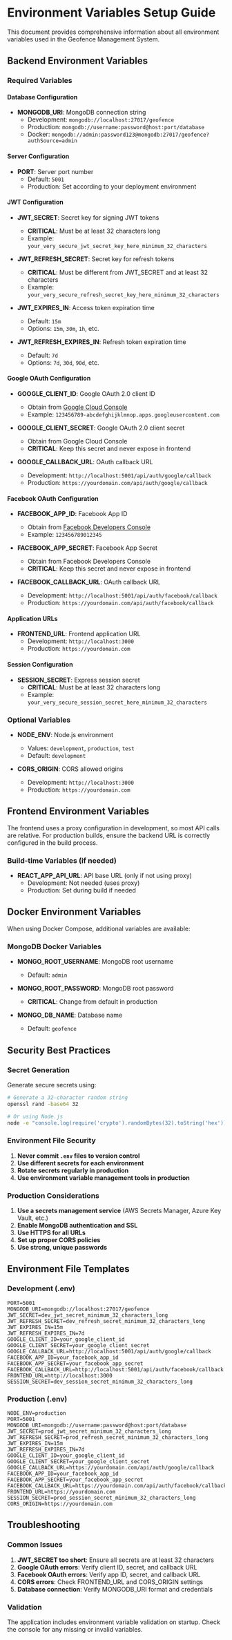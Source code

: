 # Environment Variables Setup Guide

This document provides comprehensive information about all environment variables used in the Geofence Management System.

## Backend Environment Variables

### Required Variables

#### Database Configuration
- **MONGODB_URI**: MongoDB connection string
  - Development: `mongodb://localhost:27017/geofence`
  - Production: `mongodb://username:password@host:port/database`
  - Docker: `mongodb://admin:password123@mongodb:27017/geofence?authSource=admin`

#### Server Configuration
- **PORT**: Server port number
  - Default: `5001`
  - Production: Set according to your deployment environment

#### JWT Configuration
- **JWT_SECRET**: Secret key for signing JWT tokens
  - **CRITICAL**: Must be at least 32 characters long
  - Example: `your_very_secure_jwt_secret_key_here_minimum_32_characters`
  
- **JWT_REFRESH_SECRET**: Secret key for refresh tokens
  - **CRITICAL**: Must be different from JWT_SECRET and at least 32 characters
  - Example: `your_very_secure_refresh_secret_key_here_minimum_32_characters`
  
- **JWT_EXPIRES_IN**: Access token expiration time
  - Default: `15m`
  - Options: `15m`, `30m`, `1h`, etc.
  
- **JWT_REFRESH_EXPIRES_IN**: Refresh token expiration time
  - Default: `7d`
  - Options: `7d`, `30d`, `90d`, etc.

#### Google OAuth Configuration
- **GOOGLE_CLIENT_ID**: Google OAuth 2.0 client ID
  - Obtain from [Google Cloud Console](https://console.cloud.google.com/)
  - Example: `123456789-abcdefghijklmnop.apps.googleusercontent.com`
  
- **GOOGLE_CLIENT_SECRET**: Google OAuth 2.0 client secret
  - Obtain from Google Cloud Console
  - **CRITICAL**: Keep this secret and never expose in frontend
  
- **GOOGLE_CALLBACK_URL**: OAuth callback URL
  - Development: `http://localhost:5001/api/auth/google/callback`
  - Production: `https://yourdomain.com/api/auth/google/callback`

#### Facebook OAuth Configuration
- **FACEBOOK_APP_ID**: Facebook App ID
  - Obtain from [Facebook Developers Console](https://developers.facebook.com/)
  - Example: `123456789012345`
  
- **FACEBOOK_APP_SECRET**: Facebook App Secret
  - Obtain from Facebook Developers Console
  - **CRITICAL**: Keep this secret and never expose in frontend
  
- **FACEBOOK_CALLBACK_URL**: OAuth callback URL
  - Development: `http://localhost:5001/api/auth/facebook/callback`
  - Production: `https://yourdomain.com/api/auth/facebook/callback`

#### Application URLs
- **FRONTEND_URL**: Frontend application URL
  - Development: `http://localhost:3000`
  - Production: `https://yourdomain.com`

#### Session Configuration
- **SESSION_SECRET**: Express session secret
  - **CRITICAL**: Must be at least 32 characters long
  - Example: `your_very_secure_session_secret_here_minimum_32_characters`

### Optional Variables

- **NODE_ENV**: Node.js environment
  - Values: `development`, `production`, `test`
  - Default: `development`

- **CORS_ORIGIN**: CORS allowed origins
  - Development: `http://localhost:3000`
  - Production: `https://yourdomain.com`

## Frontend Environment Variables

The frontend uses a proxy configuration in development, so most API calls are relative. For production builds, ensure the backend URL is correctly configured in the build process.

### Build-time Variables (if needed)
- **REACT_APP_API_URL**: API base URL (only if not using proxy)
  - Development: Not needed (uses proxy)
  - Production: Set during build if needed

## Docker Environment Variables

When using Docker Compose, additional variables are available:

### MongoDB Docker Variables
- **MONGO_ROOT_USERNAME**: MongoDB root username
  - Default: `admin`
  
- **MONGO_ROOT_PASSWORD**: MongoDB root password
  - **CRITICAL**: Change from default in production
  
- **MONGO_DB_NAME**: Database name
  - Default: `geofence`

## Security Best Practices

### Secret Generation
Generate secure secrets using:
```bash
# Generate a 32-character random string
openssl rand -base64 32

# Or using Node.js
node -e "console.log(require('crypto').randomBytes(32).toString('hex'))"
```

### Environment File Security
1. **Never commit `.env` files to version control**
2. **Use different secrets for each environment**
3. **Rotate secrets regularly in production**
4. **Use environment variable management tools in production**

### Production Considerations
1. **Use a secrets management service** (AWS Secrets Manager, Azure Key Vault, etc.)
2. **Enable MongoDB authentication and SSL**
3. **Use HTTPS for all URLs**
4. **Set up proper CORS policies**
5. **Use strong, unique passwords**

## Environment File Templates

### Development (.env)
```env
PORT=5001
MONGODB_URI=mongodb://localhost:27017/geofence
JWT_SECRET=dev_jwt_secret_minimum_32_characters_long
JWT_REFRESH_SECRET=dev_refresh_secret_minimum_32_characters_long
JWT_EXPIRES_IN=15m
JWT_REFRESH_EXPIRES_IN=7d
GOOGLE_CLIENT_ID=your_google_client_id
GOOGLE_CLIENT_SECRET=your_google_client_secret
GOOGLE_CALLBACK_URL=http://localhost:5001/api/auth/google/callback
FACEBOOK_APP_ID=your_facebook_app_id
FACEBOOK_APP_SECRET=your_facebook_app_secret
FACEBOOK_CALLBACK_URL=http://localhost:5001/api/auth/facebook/callback
FRONTEND_URL=http://localhost:3000
SESSION_SECRET=dev_session_secret_minimum_32_characters_long
```

### Production (.env)
```env
NODE_ENV=production
PORT=5001
MONGODB_URI=mongodb://username:password@host:port/database
JWT_SECRET=prod_jwt_secret_minimum_32_characters_long
JWT_REFRESH_SECRET=prod_refresh_secret_minimum_32_characters_long
JWT_EXPIRES_IN=15m
JWT_REFRESH_EXPIRES_IN=7d
GOOGLE_CLIENT_ID=your_google_client_id
GOOGLE_CLIENT_SECRET=your_google_client_secret
GOOGLE_CALLBACK_URL=https://yourdomain.com/api/auth/google/callback
FACEBOOK_APP_ID=your_facebook_app_id
FACEBOOK_APP_SECRET=your_facebook_app_secret
FACEBOOK_CALLBACK_URL=https://yourdomain.com/api/auth/facebook/callback
FRONTEND_URL=https://yourdomain.com
SESSION_SECRET=prod_session_secret_minimum_32_characters_long
CORS_ORIGIN=https://yourdomain.com
```

## Troubleshooting

### Common Issues
1. **JWT_SECRET too short**: Ensure all secrets are at least 32 characters
2. **Google OAuth errors**: Verify client ID, secret, and callback URL
3. **Facebook OAuth errors**: Verify app ID, secret, and callback URL
4. **CORS errors**: Check FRONTEND_URL and CORS_ORIGIN settings
5. **Database connection**: Verify MONGODB_URI format and credentials

### Validation
The application includes environment variable validation on startup. Check the console for any missing or invalid variables.